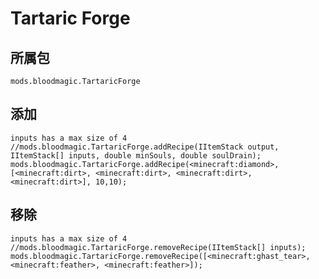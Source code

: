 # Tartaric Forge

## 所属包
`mods.bloodmagic.TartaricForge`

## 添加

```zenscript
inputs has a max size of 4
//mods.bloodmagic.TartaricForge.addRecipe(IItemStack output, IItemStack[] inputs, double minSouls, double soulDrain);
mods.bloodmagic.TartaricForge.addRecipe(<minecraft:diamond>,[<minecraft:dirt>, <minecraft:dirt>, <minecraft:dirt>, <minecraft:dirt>], 10,10);
```

## 移除

```zenscript
inputs has a max size of 4
//mods.bloodmagic.TartaricForge.removeRecipe(IItemStack[] inputs);
mods.bloodmagic.TartaricForge.removeRecipe([<minecraft:ghast_tear>,<minecraft:feather>, <minecraft:feather>]);
```